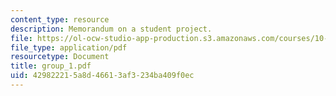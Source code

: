 ```yaml
---
content_type: resource
description: Memorandum on a student project.
file: https://ol-ocw-studio-app-production.s3.amazonaws.com/courses/10-491-integrated-chemical-engineering-ii-spring-2006/429822215a8d46613af3234ba409f0ec_group_1.pdf
file_type: application/pdf
resourcetype: Document
title: group_1.pdf
uid: 42982221-5a8d-4661-3af3-234ba409f0ec
---
```

